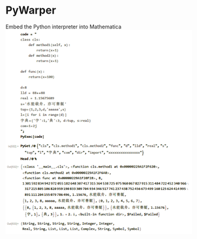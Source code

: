 # PyWarper
Embed the Python interpreter into Mathematica
![image](https://github.com/haitunzaisaipao/PyWarper/blob/master/sdasdwqeqxzcxzc.png)
